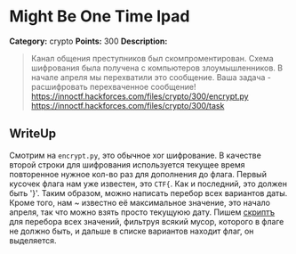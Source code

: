 # Might Be One Time Ipad


**Category:** crypto
**Points:** 300
**Description:**

> Канал общения преступников был скомпроментирован. Схема шифрования была получена с компьютеров злоумышленников. В начале апреля мы перехватили это сообщение. Ваша задача - расшифровать перехваченное сообщение!
> https://innoctf.hackforces.com/files/crypto/300/encrypt.py
> https://innoctf.hackforces.com/files/crypto/300/task

## WriteUp 

Смотрим на `encrypt.py`, это обычное xor шифрование. В качестве второй строки для шифрования используется текущее время повторенное нужное кол-во раз для дополнения до флага.
Первый кусочек флага нам уже известен, это `CTF{`. Как и последний, это должен быть '}'. Таким образом, можно написать перебор всех вариантов даты. 
Кроме того, нам ~ известно её максимальное значение, это начало апреля, так что можно взять просто текущуюю дату.
Пишем [скриптъ](solve.py) для перебора всех значений, фильтруя всякий мусор, которого в флаге не должно быть, и дальше в списке вариантов находит флаг, он выделяется.